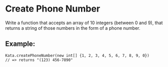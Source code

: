 # Create Phone Number

Write a function that accepts an array of 10 integers (between 0 and 9), that returns a string of those numbers in the form of a phone number.

## Example:
```
Kata.createPhoneNumber(new int[] {1, 2, 3, 4, 5, 6, 7, 8, 9, 0})
// => returns "(123) 456-7890"